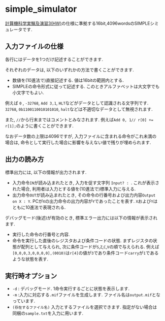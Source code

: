 # simple_simulator

[計算機科学実験及演習3(HW)](http://www.lab3.kuis.kyoto-u.ac.jp/~takase/le3a/)の仕様に準拠する16bit,4096wordsのSIMPLEシミュレータです.

## 入力ファイルの仕様

各行にはデータを1つだけ記述することができます.

それぞれのデータは, 以下のいずれかの方法で書くことができます.

- 数値を(10進法で)直接記述する. 値は16bitの範囲内とする.
- SIMPLEの命令形式に従って記述する. このときアルファベットは大文字でも小文字でもよい.

例えば `0` , `-32768`, `Add 3,1`, `HLT`などがデータとして認識される文字列です.
`32768`, `0b1100110010101010`, `halt`などは不適切なデータとして無視されます.

また, `//`から行末まではコメントとみなされます. 例えば`Add 0, 1// r[0] += r[1];`のように書くことができます.

なおデータ数の上限は4096ですが, 入力ファイルに含まれる命令がこれ未満の場合は, 命令として実行した場合に影響を与えない値で残りが埋められます.

## 出力の読み方

標準出力には, 以下の情報が出力されます.
- 入力命令`IN`が読み込まれたとき, 入力を促す文字列 `Input? : `. これが表示された場合, 利用者は入力とする値を(10進法で)標準入力に与える.
- 出力命令`OUT`が読み込まれたとき, その命令の行番号および出力内容`Output on X : Y`. PCが`X`の出力命令の出力内容が`Y`であったことを表す. `X`および`Y`はともに10進法で表現される.

デバッグモード(後述)が有効のとき, 標準エラー出力には以下の情報が表示されます.
- 実行した命令の行番号と内容.
- 命令を実行した直後のレジスタおよび条件コードの状態. まずレジスタの状態が配列として与えられ, 次に条件コードが`S`,`Z`,`C`,`V`の順で与えられる. 例えば`[0,0,0,3,0,0,0,0],(0010)`は`r[4]`の値が`3`であり条件コード`carry`が`1`であるような状態を表す.


## 実行時オプション

- `-d` : デバッグモード. 1命令実行するごとに状態を表示します.
- `-m` :入力に対応する`.mif`ファイルを生成します. ファイル名は`output.mif`となっています.
- `(存在するファイル名)` 入力とするファイルを選択できます. 指定がない場合は同梱の`sample.txt`を入力に用います.
